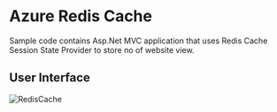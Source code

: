 # Azure Redis Cache

Sample code contains Asp.Net MVC application that uses Redis Cache Session State Provider to store no of website view.
 
## User Interface
![RedisCache](https://github.com/arghya-chowdhury/AzureSamples/blob/master/RedisCache/ClientInterface.png)
